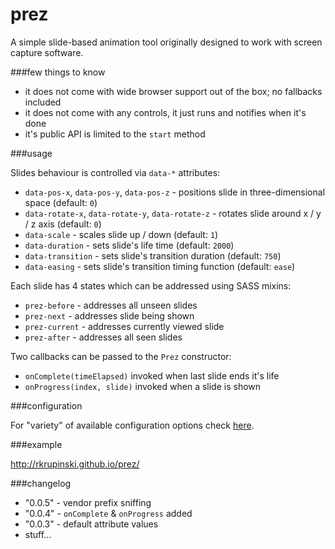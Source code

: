 prez
====

A simple slide-based animation tool originally designed to work with screen capture software.

###few things to know

* it does not come with wide browser support out of the box; no fallbacks included
* it does not come with any controls, it just runs and notifies when it's done
* it's public API is limited to the `start` method

###usage

Slides behaviour is controlled via `data-*` attributes:

* `data-pos-x`, `data-pos-y`, `data-pos-z` - positions slide in three-dimensional space (default: `0`)
* `data-rotate-x`, `data-rotate-y`, `data-rotate-z` - rotates slide around x / y / z axis (default: `0`)
* `data-scale` - scales slide up / down (default: `1`)
* `data-duration` - sets slide's life time (default: `2000`)
* `data-transition` - sets slide's transition duration (default: `750`)
* `data-easing` - sets slide's transition timing function (default: `ease`)

Each slide has 4 states which can be addressed using SASS mixins:

* `prez-before` - addresses all unseen slides
* `prez-next` - addresses slide being shown
* `prez-current` - addresses currently viewed slide
* `prez-after` - addresses all seen slides

Two callbacks can be passed to the `Prez` constructor:

* `onComplete(timeElapsed)` invoked when last slide ends it's life
* `onProgress(index, slide)` invoked when a slide is shown

###configuration

For "variety" of available configuration options check [here](https://github.com/rkrupinski/prez/blob/master/js/config.js).

###example

http://rkrupinski.github.io/prez/

###changelog

* "0.0.5" - vendor prefix sniffing
* "0.0.4" - `onComplete` & `onProgress` added
* "0.0.3" - default attribute values
* stuff...

